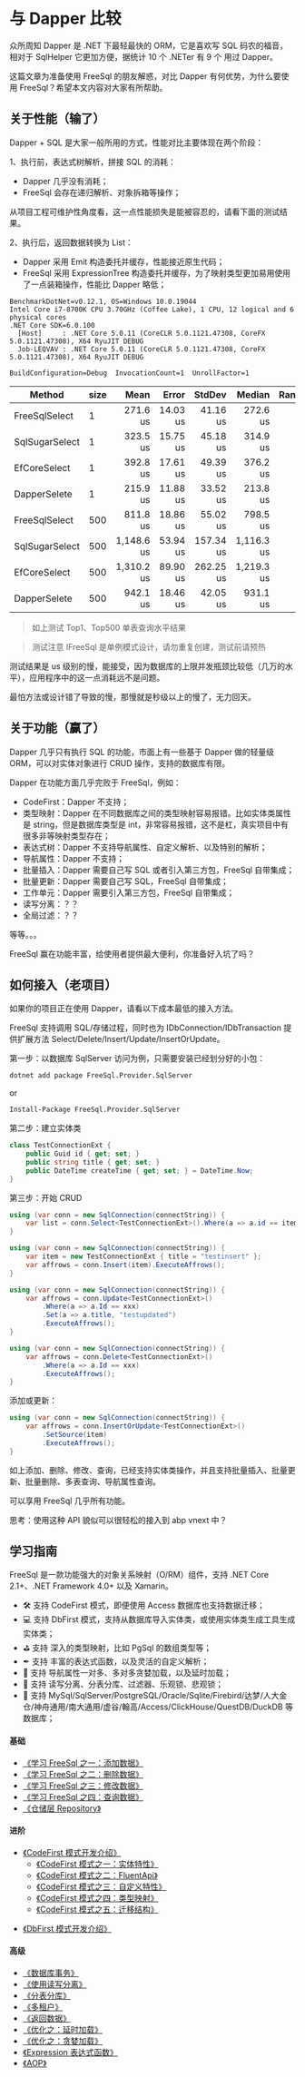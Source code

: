 # 与 Dapper 比较

众所周知 Dapper 是 .NET 下最轻最快的 ORM，它是喜欢写 SQL 码农的福音，相对于 SqlHelper 它更加方便，据统计 10 个 .NETer 有 9 个 用过 Dapper。

这篇文章为准备使用 FreeSql 的朋友解惑，对比 Dapper 有何优势，为什么要使用 FreeSql？希望本文内容对大家有所帮助。

## 关于性能（输了）

Dapper + SQL 是大家一般所用的方式，性能对比主要体现在两个阶段：

1、执行前，表达式树解析，拼接 SQL 的消耗：

- Dapper 几乎没有消耗；
- FreeSql 会存在递归解析、对象拆箱等操作；

从项目工程可维护性角度看，这一点性能损失是能被容忍的，请看下面的测试结果。

2、执行后，返回数据转换为 List：

- Dapper 采用 Emit 构造委托并缓存，性能接近原生代码；
- FreeSql 采用 ExpressionTree 构造委托并缓存，为了映射类型更加易用使用了一点装箱操作，性能比 Dapper 略低；

```shell
BenchmarkDotNet=v0.12.1, OS=Windows 10.0.19044
Intel Core i7-8700K CPU 3.70GHz (Coffee Lake), 1 CPU, 12 logical and 6 physical cores
.NET Core SDK=6.0.100
  [Host]     : .NET Core 5.0.11 (CoreCLR 5.0.1121.47308, CoreFX 5.0.1121.47308), X64 RyuJIT DEBUG
  Job-LEQVAV : .NET Core 5.0.11 (CoreCLR 5.0.1121.47308, CoreFX 5.0.1121.47308), X64 RyuJIT DEBUG

BuildConfiguration=Debug  InvocationCount=1  UnrollFactor=1
```

| Method         | size |       Mean |    Error |    StdDev |     Median | Rank |
| -------------- | ---- | ---------: | -------: | --------: | ---------: | ---: |
| FreeSqlSelect  | 1    |   271.6 us | 14.03 us |  41.16 us |   272.6 us |    2 |
| SqlSugarSelect | 1    |   323.5 us | 15.75 us |  45.18 us |   314.9 us |    3 |
| EfCoreSelect   | 1    |   392.8 us | 17.61 us |  49.39 us |   376.2 us |    4 |
| DapperSelete   | 1    |   215.9 us | 11.88 us |  33.52 us |   213.8 us |    1 |
| FreeSqlSelect  | 500  |   811.8 us | 18.86 us |  55.02 us |   798.5 us |    5 |
| SqlSugarSelect | 500  | 1,148.6 us | 53.94 us | 157.34 us | 1,116.3 us |    7 |
| EfCoreSelect   | 500  | 1,310.2 us | 89.90 us | 262.25 us | 1,219.3 us |    8 |
| DapperSelete   | 500  |   942.1 us | 18.46 us |  42.05 us |   931.1 us |    6 |

> 如上测试 Top1、Top500 单表查询水平结果

> 测试注意 IFreeSql 是单例模式设计，请勿重复创建，测试前请预热

测试结果是 us 级别的慢，能接受，因为数据库的上限并发瓶颈比较低（几万的水平），应用程序中的这一点消耗远不是问题。

最怕方法或设计错了导致的慢，那慢就是秒级以上的慢了，无力回天。

## 关于功能（赢了）

Dapper 几乎只有执行 SQL 的功能，市面上有一些基于 Dapper 做的轻量级 ORM，可以对实体对象进行 CRUD 操作，支持的数据库有限。

Dapper 在功能方面几乎完败于 FreeSql，例如：

- CodeFirst：Dapper 不支持；
- 类型映射：Dapper 在不同数据库之间的类型映射容易报错。比如实体类属性是 string，但是数据库类型是 int，非常容易报错，这不是杠，真实项目中有很多非等映射类型存在；
- 表达式树：Dapper 不支持导航属性、自定义解析、以及特别的解析；
- 导航属性：Dapper 不支持；
- 批量插入：Dapper 需要自己写 SQL 或者引入第三方包，FreeSql 自带集成；
- 批量更新：Dapper 需要自己写 SQL，FreeSql 自带集成；
- 工作单元：Dapper 需要引入第三方包，FreeSql 自带集成；
- 读写分离：？？
- 全局过滤：？？

等等。。。

FreeSql 赢在功能丰富，给使用者提供最大便利，你准备好入坑了吗？

## 如何接入（老项目）

如果你的项目正在使用 Dapper，请看以下成本最低的接入方法。

FreeSql 支持调用 SQL/存储过程，同时也为 IDbConnection/IDbTransaction 提供扩展方法 Select/Delete/Insert/Update/InsertOrUpdate。

第一步：以数据库 SqlServer 访问为例，只需要安装已经划分好的小包：

```bash
dotnet add package FreeSql.Provider.SqlServer
```

or

```bash
Install-Package FreeSql.Provider.SqlServer
```

第二步：建立实体类

```csharp
class TestConnectionExt {
    public Guid id { get; set; }
    public string title { get; set; }
    public DateTime createTime { get; set; } = DateTime.Now;
}
```

第三步：开始 CRUD

```csharp
using (var conn = new SqlConnection(connectString)) {
    var list = conn.Select<TestConnectionExt>().Where(a => a.id == item.id).ToList();
}

using (var conn = new SqlConnection(connectString)) {
    var item = new TestConnectionExt { title = "testinsert" };
    var affrows = conn.Insert(item).ExecuteAffrows();
}

using (var conn = new SqlConnection(connectString)) {
    var affrows = conn.Update<TestConnectionExt>()
        .Where(a => a.Id == xxx)
        .Set(a => a.title, "testupdated")
        .ExecuteAffrows();
}

using (var conn = new SqlConnection(connectString)) {
    var affrows = conn.Delete<TestConnectionExt>()
        .Where(a => a.Id == xxx)
        .ExecuteAffrows();
}
```

添加或更新：

```csharp
using (var conn = new SqlConnection(connectString)) {
    var affrows = conn.InsertOrUpdate<TestConnectionExt>()
        .SetSource(item)
        .ExecuteAffrows();
}
```

如上添加、删除、修改、查询，已经支持实体类操作，并且支持批量插入、批量更新、批量删除、多表查询、导航属性查询。

可以享用 FreeSql 几乎所有功能。

思考：使用这种 API 貌似可以很轻松的接入到 abp vnext 中？

## 学习指南

FreeSql 是一款功能强大的对象关系映射（O/RM）组件，支持 .NET Core 2.1+、.NET Framework 4.0+ 以及 Xamarin。

- 🛠 支持 CodeFirst 模式，即便使用 Access 数据库也支持数据迁移；
- 💻 支持 DbFirst 模式，支持从数据库导入实体类，或使用实体类生成工具生成实体类；
- ⛳ 支持 深入的类型映射，比如 PgSql 的数组类型等；
- ✒ 支持 丰富的表达式函数，以及灵活的自定义解析；
- 🏁 支持 导航属性一对多、多对多贪婪加载，以及延时加载；
- 📃 支持 读写分离、分表分库、过滤器、乐观锁、悲观锁；
- 🌳 支持 MySql/SqlServer/PostgreSQL/Oracle/Sqlite/Firebird/达梦/人大金仓/神舟通用/南大通用/虚谷/翰高/Access/ClickHouse/QuestDB/DuckDB 等数据库；

#### 基础

- [《学习 FreeSql 之一：添加数据》](../guide/insert.md)
- [《学习 FreeSql 之二：删除数据》](../guide/delete.md)
- [《学习 FreeSql 之三：修改数据》](../guide/update.md)
- [《学习 FreeSql 之四：查询数据》](../guide/select.md)
- [《仓储层 Repository》](../guide/repository.md)

#### 进阶

- [《CodeFirst 模式开发介绍》](../guide/code-first.md)
  - [《CodeFirst 模式之一：实体特性》](../guide/entity-attribute.md)
  - [《CodeFirst 模式之二：FluentApi》](../guide/fluent-api.md)
  - [《CodeFirst 模式之三：自定义特性》](../guide/custom-attribute.md)
  - [《CodeFirst 模式之四：类型映射》](../guide/type-mapping.md)
  - [《CodeFirst 模式之五：迁移结构》](../guide/code-first.md#迁移结构)

* [《DbFirst 模式开发介绍》](../guide/db-first.md)

#### 高级

- [《数据库事务》](../guide/transaction.md)
- [《使用读写分离》](../guide/read-write-splitting.md)
- [《分表分库》](../guide/sharding.md)
- [《多租户》](../guide/multi-tenancy.md)
- [《返回数据》](../guide/select-return-data.md)
- [《优化之：延时加载》](../guide/select-lazy-loading.md)
- [《优化之：贪婪加载》](../guide/select-include.md)
- [《Expression 表达式函数》](../guide/expression-function.md)
- [《AOP》](../guide/aop.md)

